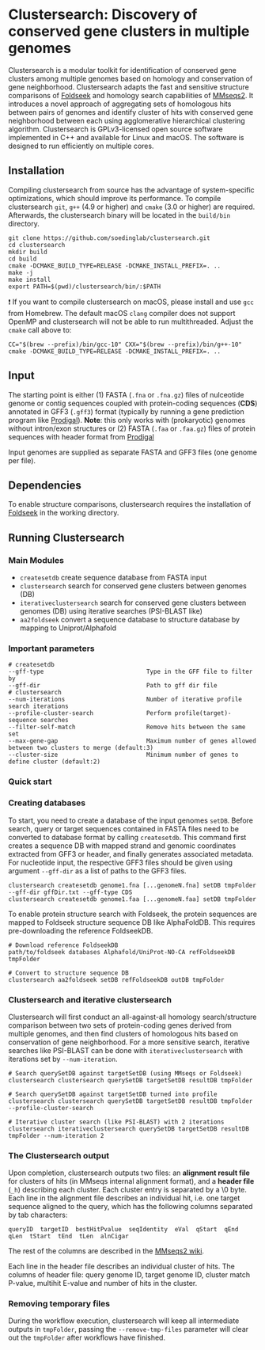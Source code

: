 # Clustersearch: Discovery of conserved gene clusters in multiple genomes

Clustersearch is a modular toolkit for identification of conserved gene clusters among multiple genomes based on homology and conservation of gene neighborhood. Clustersearch adapts the fast and sensitive structure comparisons of [Foldseek](https://github.com/steineggerlab/foldseek) and homology search capabilities of [MMseqs2](https://github.com/soedinglab/MMseqs2). It introduces a novel approach of aggregating sets of homologous hits between pairs of genomes and identify cluster of hits with conserved gene neighborhood between each using agglomerative hierarchical clustering algorithm. Clustersearch is GPLv3-licensed open source software implemented in C++ and available for Linux and macOS. The software is designed to run efficiently on multiple cores.

## Installation

Compiling clustersearch from source has the advantage of system-specific optimizations, which should improve its performance. To compile clustersearch `git`, `g++` (4.9 or higher) and `cmake` (3.0 or higher) are required. Afterwards, the clustersearch binary will be located in the `build/bin` directory.

    git clone https://github.com/soedinglab/clustersearch.git
    cd clustersearch
    mkdir build
    cd build
    cmake -DCMAKE_BUILD_TYPE=RELEASE -DCMAKE_INSTALL_PREFIX=. ..
    make -j
    make install
    export PATH=$(pwd)/clustersearch/bin/:$PATH

:exclamation: If you want to compile clustersearch on macOS, please install and use `gcc` from Homebrew. The default macOS `clang` compiler does not support OpenMP and clustersearch will not be able to run multithreaded. Adjust the `cmake` call above to:

    CC="$(brew --prefix)/bin/gcc-10" CXX="$(brew --prefix)/bin/g++-10" cmake -DCMAKE_BUILD_TYPE=RELEASE -DCMAKE_INSTALL_PREFIX=. ..

## Input

The starting point is either (1) FASTA (`.fna` or `.fna.gz`) files of nulceotide genome or contig sequences coupled with protein-coding sequences (**CDS**) annotated in GFF3 (`.gff3`) format (typically by running a gene prediction program like [Prodigal](https://github.com/hyattpd/Prodigal)). **Note**: this only works with (prokaryotic) genomes without intron/exon structures or (2) FASTA (`.faa` or `.faa.gz`) files of protein sequences with header format from [Prodigal](https://github.com/hyattpd/Prodigal)
 <!-- for prokaryotes or [metaeuk](https://github.com/soedinglab/metaeuk) for eukaryotes.  -->
Input genomes are supplied as separate FASTA and GFF3 files (one genome per file). 

## Dependencies

To enable structure comparisons, clustersearch requires the installation of [Foldseek](https://github.com/steineggerlab/foldseek) in the working directory.
 <!-- (the binary file `/foldseek/build/bin/foldseek` should exist in the working directory). -->

## Running Clustersearch

### Main Modules

<!-- * `easy-clustersearch`     search for conserved gene clusters between genomes (fasta/db) -->
* `createsetdb`       create sequence database from FASTA input
* `clustersearch`   search for conserved gene clusters between genomes (DB)
* `iterativeclustersearch`  search for conserved gene clusters between genomes (DB) using iterative searches (PSI-BLAST like)
* `aa2foldseek` convert a sequence database to structure database by mapping to Uniprot/Alphafold

### Important parameters

    # createsetdb
    --gff-type                             Type in the GFF file to filter by
    --gff-dir                              Path to gff dir file
    # clustersearch
    --num-iterations                       Number of iterative profile search iterations
    --profile-cluster-search               Perform profile(target)-sequence searches
    --filter-self-match                    Remove hits between the same set
    --max-gene-gap                         Maximum number of genes allowed between two clusters to merge (default:3)
    --cluster-size                         Minimum number of genes to define cluster (default:2)

### Quick start
<!-- The `easy-clustersearch` workflow combines the clustersearch modules into a single step: createsetdb, aa2foldseek and (iterative)clustersearch.

    clustersearch easy-clustersearch examples/*.fna targetSetDB clusterResult tmpFolder --gff-dir gffDir.txt --gff-type CDS
    clustersearch easy-clustersearch examples/*.faa targetSetDB clusterResult tmpFolder -->

### Creating databases

To start, you need to create a database of the input genomes `setDB`. Before search, query or target sequences contained in FASTA files need to be converted to database format by calling `createsetdb`. This command first creates a sequence DB with mapped strand and genomic coordinates extracted from GFF3 or header, and finally generates associated metadata. For nucleotide input, the respective GFF3 files should be given using argument `--gff-dir` as a list of paths to the GFF3 files.

    clustersearch createsetdb genome1.fna [...genomeN.fna] setDB tmpFolder --gff-dir gffDir.txt --gff-type CDS
    clustersearch createsetdb genome1.faa [...genomeN.faa] setDB tmpFolder

To enable protein structure search with Foldseek, the protein sequences are mapped to Foldseek structure sequence DB like AlphaFoldDB. This requires pre-downloading the reference FoldseekDB.

    # Download reference FoldseekDB
    path/to/foldseek databases Alphafold/UniProt-NO-CA refFoldseekDB tmpFolder

    # Convert to structure sequence DB
    clustersearch aa2foldseek setDB refFoldseekDB outDB tmpFolder

### Clustersearch and iterative clustersearch

Clustersearch will first conduct an all-against-all homology search/structure comparison between two sets of protein-coding genes derived from multiple genomes, and then find clusters of homologous hits based on conservation of gene neighborhood. For a more sensitive search, iterative searches like PSI-BLAST can be done with `iterativeclustersearch` with iterations set by `--num-iteration`.

    # Search querySetDB against targetSetDB (using MMseqs or Foldseek)
    clustersearch clustersearch querySetDB targetSetDB resultDB tmpFolder

    # Search querySetDB against targetSetDB turned into profile
    clustersearch clustersearch querySetDB targetSetDB resultDB tmpFolder --profile-cluster-search

    # Iterative cluster search (like PSI-BLAST) with 2 iterations
    clustersearch iterativeclustersearch querySetDB targetSetDB resultDB tmpFolder --num-iteration 2

### The Clustersearch output

Upon completion, clustersearch outputs two files: an **alignment result file** for clusters of hits (in MMseqs internal alignment format), and a **header file** (`_h`) describing each cluster. Each cluster entry is separated by a \0 byte. Each line in the alignment file describes an individual hit, i.e. one target sequence aligned to the query, which has the following columns separated by tab characters:

    queryID  targetID  bestHitPvalue  seqIdentity  eVal  qStart  qEnd  qLen  tStart  tEnd  tLen  alnCigar

The rest of the columns are described in the [MMseqs2 wiki](https://github.com/soedinglab/MMseqs2/wiki#internal-alignment-format).

Each line in the header file describes an individual cluster of hits. The columns of header file: query genome ID, target genome ID, cluster match P-value, multihit E-value and number of hits in the cluster.

### Removing temporary files

During the workflow execution, clustersearch will keep all intermediate outputs in `tmpFolder`, passing the `--remove-tmp-files` parameter will clear out the `tmpFolder` after workflows have finished.
